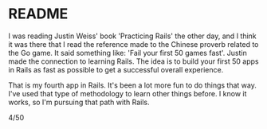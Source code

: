 # README

I was reading Justin Weiss' book 'Practicing Rails' the other day, and I think it was there that I read the reference made to the Chinese proverb related to the Go game. It said something like: 'Fail your first 50 games fast'. Justin made the connection to learning Rails. The idea is to build your first 50 apps in Rails as fast as possible to get a successful overall experience.

That is my fourth app in Rails. It's been a lot more fun to do things that way. I've used that type of methodology to learn other things before. I know it works, so I'm pursuing that path with Rails.

4/50

